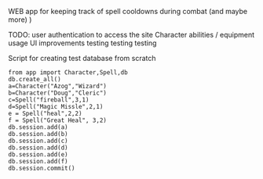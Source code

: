 WEB app for keeping track of spell cooldowns during combat (and maybe more) )

TODO:
user authentication to access the site
Character abilities / equipment usage
UI improvements
testing testing testing  


Script for creating test database from scratch
```
from app import Character,Spell,db
db.create_all()
a=Character("Azog","Wizard")
b=Character("Doug","Cleric")
c=Spell("fireball",3,1)
d=Spell("Magic Missle",2,1)
e = Spell("heal",2,2)
f = Spell("Great Heal", 3,2)
db.session.add(a)
db.session.add(b)
db.session.add(c)
db.session.add(d)
db.session.add(e)
db.session.add(f)
db.session.commit()
```
